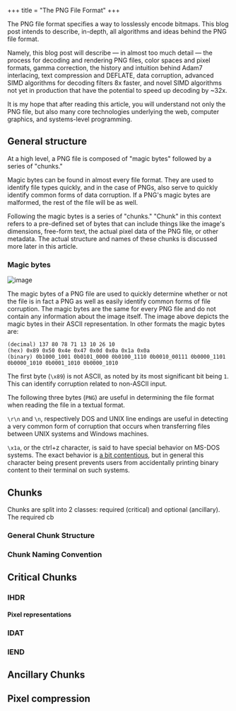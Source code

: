 +++
title = "The PNG File Format"
+++

<!-- # The PNG File Format -->

The PNG file format specifies a way to losslessly encode bitmaps. This blog post intends to describe, in-depth, all algorithms and ideas behind the PNG file format.

<!-- It is the most popular and ubiquitous format for storing and transmitting images where the quality of the image is important. -->

Namely, this blog post will describe — in almost too much detail — the process for decoding and rendering PNG files, color spaces and pixel formats, gamma correction, the history and intuition behind Adam7 interlacing, text compression and DEFLATE, data corruption, advanced SIMD algorithms for decoding filters 8x faster, and novel SIMD algorithms not yet in production that have the potential to speed up decoding by ~32x.

It is my hope that after reading this article, you will understand not only the PNG file, but also many core technologies underlying the web, computer graphics, and systems-level programming.


<!--
## Comparison to other formats

JPEG:
GIF:
WEBP:
-->

## General structure

At a high level, a PNG file is composed of "magic bytes" followed by a series of "chunks."

Magic bytes can be found in almost every file format. They are used to identify file types quickly, and in the case of PNGs, also serve to quickly identify common forms of data corruption. If a PNG's magic bytes are malformed, the rest of the file will be as well. 

Following the magic bytes is a series of "chunks." "Chunk" in this context refers to a pre-defined set of bytes that can include things like the image's dimensions, free-form text, the actual pixel data of the PNG file, or other metadata. The actual structure and names of these chunks is discussed more later in this article.

<!-- The PNG begins with a PNG file's magic bytes followed by a header chunk and ending with an EOF chunk. -->

<!-- , followed by the IHDR (image header) chunk, 1 or more IDAT (image data) chunks, and ending with an IEND (image end) chunk. -->

### Magic bytes

![image](https://user-images.githubusercontent.com/39542938/204681347-5fe0f6fb-fa8d-4a20-a165-de4ee66057b8.png)

The magic bytes of a PNG file are used to quickly determine whether or not the file is in fact a PNG as well as easily identify common forms of file corruption. The magic bytes are the same for every PNG file and do not contain any information about the image itself. The image above depicts the magic bytes in their ASCII representation. In other formats the magic bytes are:

```
(decimal) 137 80 78 71 13 10 26 10
(hex) 0x89 0x50 0x4e 0x47 0x0d 0x0a 0x1a 0x0a
(binary) 0b1000_1001 0b0101_0000 0b0100_1110 0b0010_00111 0b0000_1101 0b0000_1010 0b0001_1010 0b0000_1010
```

The first byte (`\x89`) is not ASCII, as noted by its most significant bit being `1`. This can identify corruption related to non-ASCII input.

The following three bytes (`PNG`) are useful in determining the file format when reading the file in a textual format.

`\r\n` and `\n`, respectively DOS and UNIX line endings are useful in detecting a very common form of corruption that occurs when transferring files between UNIX systems and Windows machines.

`\x1a`, or the ctrl+z character, is said to have special behavior on MS-DOS systems. The exact behavior is [a bit contentious](http://jdebp.info/FGA/dos-character-26-is-not-special.html), but in general this character being present prevents users from accidentally printing binary content to their terminal on such systems.

## Chunks

Chunks are split into 2 classes: required (critical) and optional (ancillary). The required cb

### General Chunk Structure

### Chunk Naming Convention

## Critical Chunks

### IHDR

#### Pixel representations

### IDAT

### IEND

## Ancillary Chunks

## Pixel compression